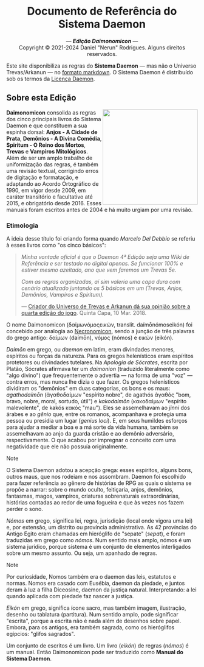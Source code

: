 <h1 align="center">Documento de Referência do Sistema Daemon</h1>

<p align="center">
	&mdash; <i><b>Edição Daimonomicon</b></i> &mdash;<br>
	Copyright &#169; 2021-2024 Daniel "Nerun" Rodrigues. Alguns direitos reservados.
</p>

Este site disponibiliza as regras do **Sistema Daemon** &mdash; mas não o Universo Trevas/Arkanun &mdash; no [formato markdown](manifesto.md). O Sistema Daemon é distribuído sob os termos da [Licença Daemon](LICENSE.md).

## Sobre esta Edição

<img align="right" src="https://nerun.github.io/sistema-daemon/_media/Tetragrammaton.png" width="250">

__Daimonomicon__ consolida as regras dos cinco principais livros do Sistema Daemon e que constituem a sua espinha dorsal: __Anjos - A Cidade de Prata__, __Demônios - A Divina Comédia__, __Spiritum - O Reino dos Mortos__, __Trevas__ e __Vampiros Mitológicos__. Além de ser um amplo trabalho de uniformização das regras, é também uma revisão textual, corrigindo erros de digitação e formatação, e adaptando ao Acordo Ortográfico de 1990, em vigor desde 2009, em caráter transitório e facultativo até 2015, e obrigatório desde 2016. Esses manuais foram escritos antes de 2004 e há muito urgiam por uma revisão.

### Etimologia

A ideia desse título foi criando forma quando _Marcelo Del Debbio_ se referiu à esses livros como "os cinco básicos":

> _Minha vontade oficial é que o Daemon 4ª Edição seja uma Wiki de Referência e ser testado no digital apenas. Se funcionar 100% e estiver mesmo azeitado, ano que vem faremos um Trevas 5e._
> 
> _Com as regras organizadas, aí sim valeria uma capa dura com cenário atualizado juntando os 5 básicos em um (Trevas, Anjos, Demônios, Vampiros e Spiritum)._
>
> &mdash; [Criador do Universo de Trevas e Arkanun dá sua opinião sobre a quarta edição do jogo](https://quintacapa.com.br/criador-do-universo-de-trevas-e-arkanun-da-sua-opiniao-sobre-a-quarta-edicao-do-jogo). Quinta Capa, 10 Mar. 2018.

O nome Daimonomicon (δαίμωνόμοςεικών, translit. daímōnómoseikón) foi concebido por analogia ao [Necronomicon](https://en.wikipedia.org/wiki/Necronomicon), sendo a junção de três palavras do grego antigo: δαίμων (daímōn), νόμος (nómos) e εικών (eikón).

_Daímōn_ em grego, ou _daemon_ em latim, eram divindades menores, espíritos ou forças da natureza. Para os gregos helenísticos eram espíritos protetores ou divindades tutelares. Na _Apologia de Sócrates_, escrita por Platão, Sócrates afirmava ter um _daimonion_ (traduzido literalmente como "algo divino") que frequentemente o advertia — na forma de uma "voz" — contra erros, mas nunca lhe dizia o que fazer. Os gregos helenísticos dividiram os "demônios" em duas categorias, os bons e os maus: _agathodaímōn_ (ἀγαθοδαίμων "espírito nobre", de agathós ἀγαθός "bom, bravo, nobre, moral, sortudo, útil") e _kakodaímōn_ (κακοδαίμων "espírito malevolente", de kakós κακός "mau"). Eles se assemelhavam ao _jinni_ dos árabes e ao _gênio_ que, entre os romanos, acompanhava e protegia uma pessoa ou presidia um lugar (_genius loci_). E, em seus humildes esforços para ajudar a mediar a boa e a má sorte da vida humana, também se assemelhavam ao anjo da guarda cristão e ao demônio adversário, respectivamente. O que acabou por impregnar o conceito com uma negatividade que ele não possuía originalmente.

> [!Note]
> 
> O Sistema Daemon adotou a acepção grega: esses espíritos, alguns bons, outros maus, que nos rodeiam e nos assombram. Daemon foi escolhido para fazer referência ao gênero de histórias de RPG as quais o sistema se propõe a narrar: sobre o mundo oculto, feitiçaria, anjos, demônios, fantasmas, magos, vampiros, criaturas sobrenaturais extraordinárias, histórias contadas ao redor de uma fogueira e que às vezes nos fazem perder o sono.

_Nómos_ em grego, significa lei, regra, jurisdição (local onde vigora uma lei) e, por extensão, um distrito ou província administrativa. As 42 províncias do Antigo Egito eram chamadas em hieróglifo de "sepate" (_sepat_), e foram traduzidas em grego como _nómos_. Num sentido mais amplo, nómos é um sistema jurídico, porque sistema é um conjunto de elementos interligados sobre um mesmo assunto. Ou seja, um apanhado de regras.

> [!Note]
> 
> Por curiosidade, Nomos também era o daemon das leis, estatutos e normas. Nomos era casado com Eusébia, daemon da piedade, e juntos deram à luz a filha Diceosine, daemon da justiça natural. Interpretando: a lei quando aplicada com piedade faz nascer a justiça.

_Eikón_ em grego, significa ícone sacro, mas também imagem, ilustração, desenho ou tablatura (partitura). Num sentido amplo, pode significar "escrita", porque a escrita não é nada além de desenhos sobre papel. Embora, para os antigos, era também sagrada, como os hieróglifos egípcios: "glifos sagrados".

Um conjunto de escritos é um livro. Um livro (_eikón_) de regras (_nómos_) é um manual. Então Daimonomicon pode ser traduzido como __Manual do Sistema Daemon__.